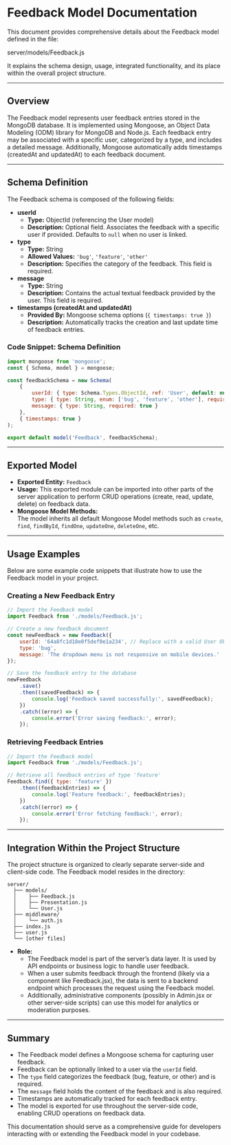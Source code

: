 # Feedback Model Documentation

This document provides comprehensive details about the Feedback model defined in the file:

server/models/Feedback.js

It explains the schema design, usage, integrated functionality, and its place within the overall
project structure.

---

## Overview

The Feedback model represents user feedback entries stored in the MongoDB database. It is
implemented using Mongoose, an Object Data Modeling (ODM) library for MongoDB and Node.js. Each
feedback entry may be associated with a specific user, categorized by a type, and includes a
detailed message. Additionally, Mongoose automatically adds timestamps (createdAt and updatedAt) to
each feedback document.

---

## Schema Definition

The Feedback schema is composed of the following fields:

- **userId**
    - **Type:** ObjectId (referencing the User model)
    - **Description:** Optional field. Associates the feedback with a specific user if provided.
      Defaults to `null` when no user is linked.
- **type**
    - **Type:** String
    - **Allowed Values:** `'bug'`, `'feature'`, `'other'`
    - **Description:** Specifies the category of the feedback. This field is required.
- **message**
    - **Type:** String
    - **Description:** Contains the actual textual feedback provided by the user. This field is
      required.
- **timestamps (createdAt and updatedAt)**
    - **Provided By:** Mongoose schema options (`{ timestamps: true }`)
    - **Description:** Automatically tracks the creation and last update time of feedback entries.

### Code Snippet: Schema Definition

```javascript
import mongoose from 'mongoose';
const { Schema, model } = mongoose;

const feedbackSchema = new Schema(
    {
        userId: { type: Schema.Types.ObjectId, ref: 'User', default: null },
        type: { type: String, enum: ['bug', 'feature', 'other'], required: true },
        message: { type: String, required: true }
    },
    { timestamps: true }
);

export default model('Feedback', feedbackSchema);
```

---

## Exported Model

- **Exported Entity:** `Feedback`
- **Usage:** This exported module can be imported into other parts of the server application to
  perform CRUD operations (create, read, update, delete) on feedback data.
- **Mongoose Model Methods:**  
  The model inherits all default Mongoose Model methods such as `create`, `find`, `findById`,
  `findOne`, `updateOne`, `deleteOne`, etc.

---

## Usage Examples

Below are some example code snippets that illustrate how to use the Feedback model in your project.

### Creating a New Feedback Entry

```javascript
// Import the Feedback model
import Feedback from './models/Feedback.js';

// Create a new feedback document
const newFeedback = new Feedback({
    userId: '64a8fc1d18e0f5def0e1a234', // Replace with a valid User ObjectId if applicable
    type: 'bug',
    message: 'The dropdown menu is not responsive on mobile devices.'
});

// Save the feedback entry to the database
newFeedback
    .save()
    .then((savedFeedback) => {
        console.log('Feedback saved successfully:', savedFeedback);
    })
    .catch((error) => {
        console.error('Error saving feedback:', error);
    });
```

### Retrieving Feedback Entries

```javascript
// Import the Feedback model
import Feedback from './models/Feedback.js';

// Retrieve all feedback entries of type 'feature'
Feedback.find({ type: 'feature' })
    .then((feedbackEntries) => {
        console.log('Feature feedback:', feedbackEntries);
    })
    .catch((error) => {
        console.error('Error fetching feedback:', error);
    });
```

---

## Integration Within the Project Structure

The project structure is organized to clearly separate server-side and client-side code. The
Feedback model resides in the directory:

```
server/
  ├── models/
  │    ├── Feedback.js
  │    ├── Presentation.js
  │    └── User.js
  ├── middleware/
  │    └── auth.js
  ├── index.js
  ├── user.js
  └── [other files]
```

- **Role:**
    - The Feedback model is part of the server’s data layer. It is used by API endpoints or business
      logic to handle user feedback.
    - When a user submits feedback through the frontend (likely via a component like Feedback.jsx),
      the data is sent to a backend endpoint which processes the request using the Feedback model.
    - Additionally, administrative components (possibly in Admin.jsx or other server-side scripts)
      can use this model for analytics or moderation purposes.

---

## Summary

- The Feedback model defines a Mongoose schema for capturing user feedback.
- Feedback can be optionally linked to a user via the `userId` field.
- The `type` field categorizes the feedback (bug, feature, or other) and is required.
- The `message` field holds the content of the feedback and is also required.
- Timestamps are automatically tracked for each feedback entry.
- The model is exported for use throughout the server-side code, enabling CRUD operations on
  feedback data.

This documentation should serve as a comprehensive guide for developers interacting with or
extending the Feedback model in your codebase.
